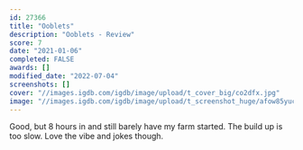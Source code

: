 ```yaml
---
id: 27366
title: "Ooblets"
description: "Ooblets - Review"
score: 7
date: "2021-01-06"
completed: FALSE
awards: []
modified_date: "2022-07-04"
screenshots: []
cover: "//images.igdb.com/igdb/image/upload/t_cover_big/co2dfx.jpg"
image: "//images.igdb.com/igdb/image/upload/t_screenshot_huge/afow85yuc7ftxvo5f9k0.jpg"
---
```

Good, but 8 hours in and still barely have my farm started. The build up is too slow. Love the vibe and jokes though.
